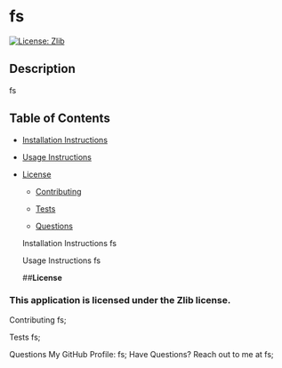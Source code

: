
  # fs
  [![License: Zlib](https://img.shields.io/badge/License-Zlib-yellow.svg)](https://opensource.org/licenses/Zlib)<br>

  ## Description<br>

  fs

  ## Table of Contents<br>

  * [Installation Instructions](#installation-instructions)
  
  * [Usage Instructions](#usage-instructions)
  
  
* [License](#license)

  
  * [Contributing](#contributing)
  
  * [Tests](#tests)
  
  * [Questions](#questions)


  Installation Instructions
  fs

  Usage Instructions
  fs

  ##**License**

### This application is licensed under the Zlib license.

  Contributing
  fs;

  Tests
  fs;

  Questions
  My GitHub Profile: fs;
  Have Questions? Reach out to me at fs;
